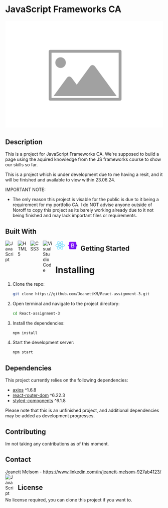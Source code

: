 # JavaScript Frameworks CA

![image](/Images/Placeholder-_-Glossary.svg)

## Description

This is a project for JavaScript Frameworks CA.
We're supposed to build a page using the aquired knowledge from the JS frameworks course to show our skills so far.

This is a project which is under development due to me having a resit, and it will be finished and available to view within 23.06.24.

IMPORTANT NOTE: 
- The only reason this project is visable for the public is due to it being a requirement for my portfolio CA. I do NOT advise anyone outside of Noroff to copy this project as its barely working already due to it not being finished and may lack important files or requirements.

## Built With

<img align="left" alt="JavaScript" width="30px" style="padding-right:10px;" src="https://cdn.jsdelivr.net/gh/devicons/devicon/icons/javascript/javascript-original.svg"/>

<img align="left" alt="HTML5" width="30px" style="padding-right:10px;" src="https://cdn.jsdelivr.net/gh/devicons/devicon/icons/html5/html5-plain-wordmark.svg"/>
          
<img align="left" alt="CSS3" width="30px" style="padding-right:10px;" src="https://cdn.jsdelivr.net/gh/devicons/devicon/icons/css3/css3-plain-wordmark.svg"/>

<img align="left" alt="Visual Studio Code" width="30px" style="padding-right:10px;" src="https://cdn.jsdelivr.net/gh/devicons/devicon/icons/vscode/vscode-original-wordmark.svg"/>

<img align="left" alt="React" width="30px" style="padding-right:10px;" src="https://raw.githubusercontent.com/devicons/devicon/6910f0503efdd315c8f9b858234310c06e04d9c0/icons/react/react-original.svg"/>

<img align="left" alt="Bootstrap" width="30px" style="padding-right:10px;" src="https://raw.githubusercontent.com/devicons/devicon/6910f0503efdd315c8f9b858234310c06e04d9c0/icons/bootstrap/bootstrap-original.svg"/>

##

## Getting Started


# Installing

1. Clone the repo:

   ```bash
   git clone https://github.com/JeanettKM/React-assignment-3.git
   ```

2. Open terminal and navigate to the project directory:

   ```bash
   cd React-assignment-3
   ```

3. Install the dependencies:

   ```bash
   npm install
   ```

4. Start the development server:

   ```bash
   npm start
   ```

## Dependencies

This project currently relies on the following dependencies:

- [axios](https://www.npmjs.com/package/axios) ^1.6.8
- [react-router-dom](https://www.npmjs.com/package/react-router-dom) ^6.22.3
- [styled-components](https://www.npmjs.com/package/styled-components) ^6.1.8

Please note that this is an unfinished project, and additional dependencies may be added as development progresses.

## Contributing

Im not taking any contributions as of this moment.

## Contact

Jeanett Melsom - https://www.linkedin.com/in/jeanett-melsom-927ab4123/
<img align="left" alt="JavaScript" width="30px" style="padding-right:10px;" src="https://cdn.jsdelivr.net/gh/devicons/devicon/icons/linkedin/linkedin-original.svg" />

## License

No license required, you can clone this project if you want to.
